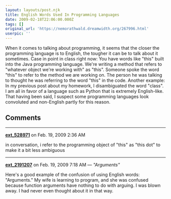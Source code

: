 ```yaml
---
layout: layouts/post.njk
title: English Words Used In Programming Languages
date: 2009-02-18T22:06:00.000Z
tags: []
original_url: 'https://nemorathwald.dreamwidth.org/267996.html'
userpic: ''
---
```

When it comes to talking about programming, it seems that the closer the programming language is to English, the tougher it can be to talk about it sometimes. Case in point in class right now: You have words like "this" built into the Java programming language. We're writing a method that refers to "whatever object we're working with" as "this". Someone spoke the word "this" to refer to the method we are working on. The person he was talking to thought he was referring to the word "this" in the code. Another example: In my previous post about my homework, I disambiguated the word "class". I am all in favor of a language such as Python that is extremely English-like. That having been said, I suspect some programming languages look convoluted and non-English partly for this reason.

## Comments

---

**[ext_528971](https://www.dreamwidth.org/users/ext_528971)** on Feb. 19, 2009 2:36 AM

in conversation, i refer to the programming object of "this" as "this dot" to make it a bit less ambiguous

---

**[ext_2191207](https://www.dreamwidth.org/users/ext_2191207)** on Feb. 19, 2009 7:18 AM — *"Arguments"*

Here's a good example of the confusion of using English words: "Arguments." My wife is learning to program, and she was confused because function arguments have nothing to do with arguing. I was blown away. I had never even thought about it in that way.
